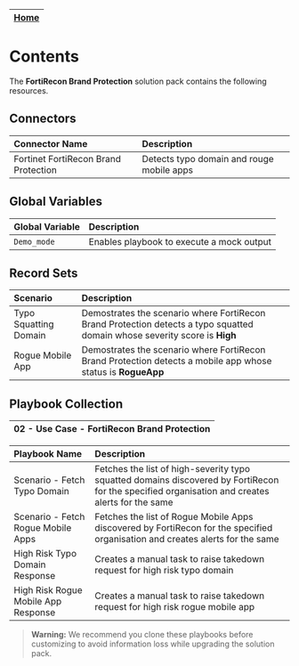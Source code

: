 | [Home](../README.md) |
|----------------------|
# Contents

The **FortiRecon Brand Protection** solution pack contains the following resources.

## Connectors

| Connector Name | Description |
| :-             | :-          |
| Fortinet FortiRecon Brand Protection | Detects typo domain and rouge mobile apps |

## Global Variables

| Global Variable | Description                               |
|:----------------|:------------------------------------------|
| `Demo_mode`     | Enables playbook to execute a mock output |

## Record Sets
| Scenario          | Description |
| :-                | :-          |
|Typo Squatting Domain | Demostrates the scenario where FortiRecon Brand Protection detects a typo squatted domain whose severity score is **High**|
|Rogue Mobile App| Demostrates the scenario where FortiRecon Brand Protection detects a mobile app whose status is **RogueApp** |

## Playbook Collection

| 02 - Use Case - FortiRecon Brand Protection                                 |
|:-------------------------------------------------------------------------|


| Playbook Name                                                          | Description                                                                       |
|:-----------------------------------------------------------------------|:----------------------------------------------------------------------------------|
| Scenario - Fetch Typo Domain                                          | Fetches the list of high-severity typo squatted domains discovered by FortiRecon for the specified organisation and creates alerts for the same |
| Scenario - Fetch Rogue Mobile Apps                                    | Fetches the list of Rogue Mobile Apps discovered by FortiRecon for the specified organisation and creates alerts for the same |
| High Risk Typo Domain Response                                   | Creates a manual task to raise takedown request for high risk typo domain |
| High Risk Rogue Mobile App Response               | Creates a manual task to raise takedown request for high risk rogue mobile app |


>**Warning:** We recommend you clone these playbooks before customizing to avoid information loss while upgrading the solution pack.
